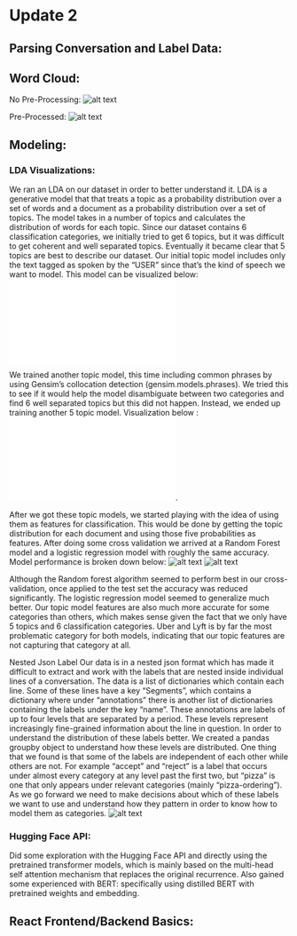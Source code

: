 # Update 2

## Parsing Conversation and Label Data:

## Word Cloud:
No Pre-Processing:
![alt text](Not_Processed_WC.png)

Pre-Processed:
![alt text](Pre_Processed_WC.png)

## Modeling:

### LDA Visualizations:

We ran an LDA on our dataset in order to better understand it. LDA is a generative model that that treats a topic as a probability distribution over a set of words and a document as a probability distribution over a set of topics. The model takes in a number of topics and calculates the distribution of words for each topic. Since our dataset contains 6 classification categories, we initially tried to get 6 topics, but it was difficult to get coherent and well separated topics. Eventually it became clear that 5 topics are best to describe our dataset. Our initial topic model includes only the text tagged as spoken by the “USER” since that’s the kind of speech we want to model. This model can be visualized below: 
![](./lda_user_20pass_auto5.html)
      
We trained another topic model, this time including common phrases by using Gensim’s collocation detection (gensim.models.phrases). We tried this to see if it would help the model disambiguate between two categories and find 6 well separated topics but this did not happen. Instead, we ended up training another 5 topic model. Visualization below :
![alt text](lda_user+phrase_40pass_symalpha_etaauto5.html).
      
After we got these topic models, we started playing with the idea of using them as features for classification. This would be done by getting the topic distribution for each document and using those five probabilities as features. After doing some cross validation we arrived at a Random Forest model and a logistic regression model with roughly the same accuracy. Model performance is broken down below: 
![alt text](rand_forest_summary.png)
![alt text](log_reg_summary.png)
      
Although the Random forest algorithm seemed to perform best in our cross-validation, once applied to the test set the accuracy was reduced significantly. The logistic regression model seemed to generalize much better. Our topic model features are also much more accurate for some categories than others, which makes sense given the fact that we only have 5 topics and 6 classification categories. Uber and Lyft is by far the most problematic category for both models, indicating that our topic features are not capturing that category at all.
      
Nested Json Label
Our data is in a nested json format which has made it difficult to extract and work with the labels that are nested inside individual lines of a conversation. The data is a list of dictionaries which contain each line. Some of these lines have a key “Segments”, which contains a dictionary where under “annotations” there is another list of dictionaries containing the labels under the key “name”. These annotations are labels of up to four levels that are separated by a period. These levels represent increasingly fine-grained information about the line in question. In order to understand the distribution of these labels better. We created a pandas groupby object to understand how these levels are distributed. One thing that we found is that some of the labels are independent of each other while others are not. For example “accept” and “reject” is a label that occurs under almost every category at any level past the first two, but “pizza” is one that only appears under relevant categories (mainly “pizza-ordering”). As we go forward we need to make decisions about which of these labels we want to use and understand how they pattern in order to know how to model them as categories. 
![alt text](category_breakdown_pizza-ordering.png)

### Hugging Face API:
Did some exploration with the Hugging Face API and directly using the pretrained transformer models, which is mainly based on the multi-head self attention mechanism that replaces the original recurrence. Also gained some experienced with BERT: specifically using distilled BERT with pretrained weights and embedding.

## React Frontend/Backend Basics:
